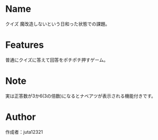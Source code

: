 # Name
 
クイズ
魔改造しないという日和った状態での課題。 

# Features
普通にクイズに答えて回答をポチポチ押すゲーム。


# Note
実は正答数が3か6(3の倍数)になるとナベアツが表示される機能付きです。

# Author

作成者：juta12321
